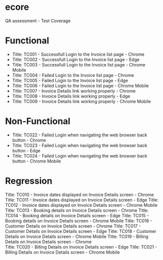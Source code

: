 # ecore
QA assessment - Test Coverage


# Functional
- Title: TC001 - Successfull Login to the Invoice list page - Chrome
- Title: TC002 - Successfull Login to the Invoice list page - Edge
- Title: TC003 - Successfull Login to the Invoice list page - Chrome Mobile
- Title: TC004 - Failed Login to the Invoice list page - Chrome
- Title: TC005 - Failed Login to the Invoice list page - Edge
- Title: TC006 - Failed Login to the Invoice list page - Chrome Mobile
- Title: TC007 - Invoice Details link working properly - Chrome
- Title: TC008 - Invoice Details link working properly - Edge
- Title: TC009 - Invoice Details link working properly - Chrome Mobile 

# Non-Functional
- Title: TC022 - Failed Login when navigating the web browser back button - Chrome
- Title: TC023 - Failed Login when navigating the web browser back button - Edge
- Title: TC024 - Failed Login when navigating the web browser back button - Chrome Mobile

# Regression
Title: TC010 - Invoice dates displayed on Invoice Details screen - Chrome 
Title: TC011 - Invoice dates displayed on Invoice Details screen - Edge
Title: TC012 - Invoice dates displayed on Invoice Details screen - Chrome Mobile
Title: TC013 - Booking details on Invoice Details screen - Chrome
Title: TC014 - Booking details on Invoice Details screen - Edge
Title: TC015 - Booking details on Invoice Details screen - Chrome Mobile
Title: TC016 - Customer Details on Invoice Details screen - Chrome
Title: TC017 - Customer Details on Invoice Details screen - Edge
Title: TC018 - Customer Details on Invoice Details screen - Chrome Mobile
Title: TC019 - Billing Details on Invoice Details screen - Chrome  
Title: TC020 - Billing Details on Invoice Details screen - Edge
Title: TC021 - Billing Details on Invoice Details screen - Chrome Mobile 